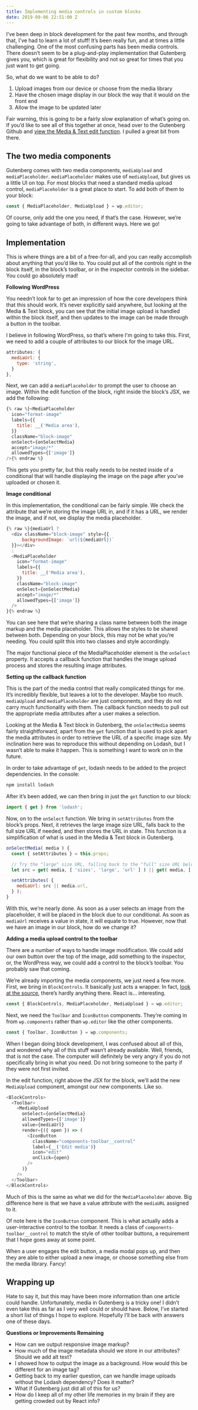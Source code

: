 ```yaml
---
title: Implementing media controls in custom blocks
date: 2019-09-06 22:51:00 Z
---
```


I’ve been deep in block development for the past few months, and through that, I’ve had to learn a lot of stuff! It’s been really fun, and at times a little challenging. One of the most confusing parts has been media controls. There doesn’t seem to be a plug-and-play implementation that Gutenberg gives you, which is great for flexibility and not so great for times that you just want to get going.

So, what do we want to be able to do?

1. Upload images from our device or choose from the media library
2. Have the chosen image display in our block the way that it would on the front end
3. Allow the image to be updated later

Fair warning, this is going to be a fairly slow explanation of what’s going on. If you’d like to see all of this together at once, head over to the Gutenberg Github and [view the Media & Text edit function](https://github.com/WordPress/gutenberg/blob/master/packages/block-library/src/media-text/edit.js). I pulled a great bit from there.

## The two media components

Gutenberg comes with two media components, `mediaUpload` and `mediaPlaceholder`. `mediaPlaceholder` makes use of `mediaUpload`, but gives us a little UI on top. For most blocks that need a standard media upload control, `mediaPlaceholder` is a great place to start. To add both of them to your block:

```js
const { MediaPlaceholder, MediaUpload } = wp.editor;
```

Of course, only add the one you need, if that’s the case. However, we’re going to take advantage of both, in different ways. Here we go!

## Implementation

This is where things are a bit of a free-for-all, and you can really accomplish about anything that you’d like to. You could put all of the controls right in the block itself, in the block’s toolbar, or in the inspector controls in the sidebar. You could go absolutely mad!

**Following WordPress**

You needn’t look far to get an impression of how the core developers think that this should work. It’s never explicitly said anywhere, but looking at the Media & Text block, you can see that the initial image upload is handled within the block itself, and then updates to the image can be made through a button in the toolbar.

I believe in following WordPress, so that’s where I'm going to take this. First, we need to add a couple of attributes to our block for the image URL.

```js
attributes: {
  mediaUrl: {
    type: 'string',
  }
},
```

Next, we can add a `mediaPlaceholder` to prompt the user to choose an image. Within the edit function of the block, right inside the block’s JSX, we add the following:

```js
{% raw %}<MediaPlaceholder
  icon="format-image"
  labels={{
    title: __('Media area'),
  }}
  className="block-image"
  onSelect={onSelectMedia}
  accept="image/*"
  allowedTypes={['image']}
/>{% endraw %}
```

This gets you pretty far, but this really needs to be nested inside of a conditional that will handle displaying the image on the page after you’ve uploaded or chosen it.

**Image conditional**

In this implementation, the conditional can be fairly simple. We check the attribute that we’re storing the image URL in, and if it has a URL, we render the image, and if not, we display the media placeholder.

```js
{% raw %}{mediaUrl ?
  <div className="block-image" style={{
      backgroundImage: `url(${mediaUrl})`
  }}></div>
  :
  <MediaPlaceholder
    icon="format-image"
    labels={{
      title: __('Media area'),
    }}
    className="block-image"
    onSelect={onSelectMedia}
    accept="image/*"
    allowedTypes={['image']}
  />
}{% endraw %}
```

You can see here that we’re sharing a class name between both the image markup and the media placeholder. This allows the styles to be shared between both. Depending on your block, this may not be what you’re needing. You could split this into two classes and style accordingly.

The major functional piece of the MediaPlaceholder element is the `onSelect` property. It accepts a callback function that handles the image upload process and stores the resulting image attributes.

**Setting up the callback function**

This is the part of the media control that really complicated things for me. It’s incredibly flexible, but leaves a lot to the developer. Maybe too much. `mediaUpload` and `mediaPlaceholder` are just components, and they do not carry much functionality with them. The callback function needs to pull out the appropriate media attributes after a user makes a selection.

Looking at the Media & Text block in Gutenberg, the `onSelectMedia` seems fairly straightforward, apart from the `get` function that is used to pick apart the media attributes in order to retrieve the URL of a specific image size. My inclination here was to reproduce this without depending on Lodash, but I wasn’t able to make it happen. This is something I want to work on in the future.

In order to take advantage of `get`, lodash needs to be added to the project dependencies. In the console:

```bash
npm install lodash
```

After it’s been added, we can then bring in just the `get` function to our block:

```js
import { get } from 'lodash';
```

Now, on to the `onSelect` function. We bring in `setAttributes` from the block’s props. Next, it retrieves the large image size URL, falls back to the full size URL if needed, and then stores the URL in state. This function is a simplification of what is used in the Media & Text block in Gutenberg.

```js
onSelectMedia( media ) {
  const { setAttributes } = this.props;

  // Try the "large" size URL, falling back to the "full" size URL below.
  let src = get( media, [ 'sizes', 'large', 'url' ] ) || get( media, [ 'media_details', 'sizes', 'large', 'source_url' ] );

  setAttributes( {
    mediaUrl: src || media.url,
  } );
}
```

With this, we’re nearly done. As soon as a user selects an image from the placeholder, it will be placed in the block due to our conditional. As soon as `mediaUrl` receives a value in state, it will equate to true. However, now that we have an image in our block, how do we change it?

**Adding a media upload control to the toolbar**

There are a number of ways to handle image modification. We could add our own button over the top of the image, add something to the inspector, or, the WordPress way, we could add a control to the block’s toolbar. You probably saw that coming.

We’re already importing the media components, we just need a few more. First, we bring in `BlockControls`. It basically just acts a wrapper. In fact, [look at the source](https://github.com/WordPress/gutenberg/blob/master/packages/block-editor/src/components/block-controls/index.js), there’s hardly anything there. React is… interesting.

```js
const { BlockControls, MediaPlaceholder, MediaUpload } = wp.editor;
```

Next, we need the `Toolbar` and `IconButton` components. They’re coming in from `wp.components` rather than `wp.editor` like the other components.

```js
const { Toolbar, IconButton } = wp.components;
```

When I began doing block development, I was confused about all of this, and wondered why all of this stuff wasn’t already available. Well, friends, that is not the case. The computer will definitely be very angry if you do not specifically bring in what you need. Do not bring someone to the party if they were not first invited.

In the edit function, right above the JSX for the block, we’ll add the new `MediaUpload` component, amongst our new components. Like so.

```js
<BlockControls>
  <Toolbar>
    <MediaUpload
      onSelect={onSelectMedia}
      allowedTypes={['image']}
      value={mediaUrl}
      render={({ open }) => (
        <IconButton
          className="components-toolbar__control"
          label={__('Edit media')}
          icon="edit"
          onClick={open}
        />
      )}
    />
  </Toolbar>
</BlockControls>
```

Much of this is the same as what we did for the `MediaPlaceholder` above. Big difference here is that we have a value attribute with the `mediaURL` assigned to it.

Of note here is the `IconButton` component. This is what actually adds a user-interactive control to the toolbar. It needs a class of `components-toolbar__control` to match the style of other toolbar buttons, a requirement that I hope goes away at some point.

When a user engages the edit button, a media modal pops up, and then they are able to either upload a new image, or choose something else from the media library. Fancy!

## Wrapping up

Hate to say it, but this may have been more information than one article could handle. Unfortunately, media in Gutenberg is a tricky one! I didn’t even take this as far as I very well could or should have. Below, I’ve started a short list of things I hope to explore. Hopefully I’ll be back with answers one of these days.

**Questions or Improvements Remaining**

- How can we output responsive image markup?
- How much of the image metadata should we store in our attributes? Should we add alt text?
- I showed how to output the image as a background. How would this be different for an image tag?
- Getting back to my earlier question, can we handle image uploads without the Lodash dependency? Does it matter?
- What if Gutenberg just did all of this for us?
- How do I keep all of my other life memories in my brain if they are getting crowded out by React info?